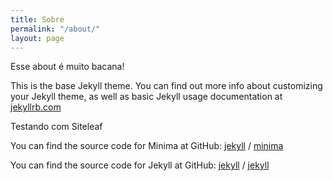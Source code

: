 ```yaml
---
title: Sobre
permalink: "/about/"
layout: page
---
```


Esse about é muito bacana!

This is the base Jekyll theme. You can find out more info about customizing your Jekyll theme, as well as basic Jekyll usage documentation at [jekyllrb.com](https://jekyllrb.com/)

Testando com Siteleaf

You can find the source code for Minima at GitHub:
[jekyll][jekyll-organization] /
[minima](https://github.com/jekyll/minima)

You can find the source code for Jekyll at GitHub:
[jekyll][jekyll-organization] /
[jekyll](https://github.com/jekyll/jekyll)


[jekyll-organization]: https://github.com/jekyll
